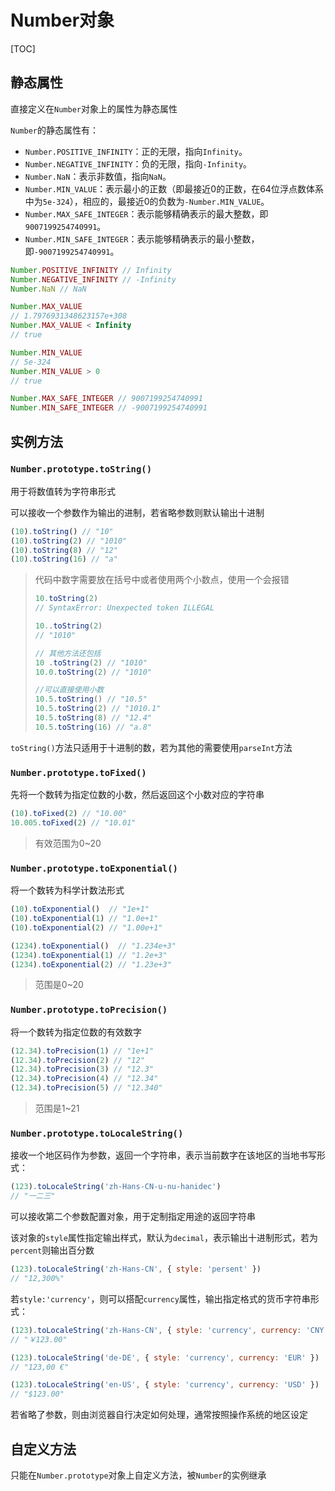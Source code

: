 # Number对象

[TOC]

## 静态属性

直接定义在`Number`对象上的属性为静态属性

`Number`的静态属性有：

- `Number.POSITIVE_INFINITY`：正的无限，指向`Infinity`。
- `Number.NEGATIVE_INFINITY`：负的无限，指向`-Infinity`。
- `Number.NaN`：表示非数值，指向`NaN`。
- `Number.MIN_VALUE`：表示最小的正数（即最接近0的正数，在64位浮点数体系中为`5e-324`），相应的，最接近0的负数为`-Number.MIN_VALUE`。
- `Number.MAX_SAFE_INTEGER`：表示能够精确表示的最大整数，即`9007199254740991`。
- `Number.MIN_SAFE_INTEGER`：表示能够精确表示的最小整数，即`-9007199254740991`。

```javascript
Number.POSITIVE_INFINITY // Infinity
Number.NEGATIVE_INFINITY // -Infinity
Number.NaN // NaN

Number.MAX_VALUE
// 1.7976931348623157e+308
Number.MAX_VALUE < Infinity
// true

Number.MIN_VALUE
// 5e-324
Number.MIN_VALUE > 0
// true

Number.MAX_SAFE_INTEGER // 9007199254740991
Number.MIN_SAFE_INTEGER // -9007199254740991
```

## 实例方法

### `Number.prototype.toString()`

用于将数值转为字符串形式

可以接收一个参数作为输出的进制，若省略参数则默认输出十进制

```javascript
(10).toString() // "10"
(10).toString(2) // "1010"
(10).toString(8) // "12"
(10).toString(16) // "a"
```

> 代码中数字需要放在括号中或者使用两个小数点，使用一个会报错
>
> ```javascript
> 10.toString(2)
> // SyntaxError: Unexpected token ILLEGAL
> 
> 10..toString(2)
> // "1010"
> 
> // 其他方法还包括
> 10 .toString(2) // "1010"
> 10.0.toString(2) // "1010"
> 
> //可以直接使用小数
> 10.5.toString() // "10.5"
> 10.5.toString(2) // "1010.1"
> 10.5.toString(8) // "12.4"
> 10.5.toString(16) // "a.8"
> ```

`toString()`方法只适用于十进制的数，若为其他的需要使用`parseInt`方法

### `Number.prototype.toFixed()`

先将一个数转为指定位数的小数，然后返回这个小数对应的字符串

```javascript
(10).toFixed(2) // "10.00"
10.005.toFixed(2) // "10.01"
```

> 有效范围为0~20

### `Number.prototype.toExponential()`

将一个数转为科学计数法形式

```javascript
(10).toExponential()  // "1e+1"
(10).toExponential(1) // "1.0e+1"
(10).toExponential(2) // "1.00e+1"

(1234).toExponential()  // "1.234e+3"
(1234).toExponential(1) // "1.2e+3"
(1234).toExponential(2) // "1.23e+3"
```

> 范围是0~20

### `Number.prototype.toPrecision()`

将一个数转为指定位数的有效数字

```javascript
(12.34).toPrecision(1) // "1e+1"
(12.34).toPrecision(2) // "12"
(12.34).toPrecision(3) // "12.3"
(12.34).toPrecision(4) // "12.34"
(12.34).toPrecision(5) // "12.340"
```

> 范围是1~21

### `Number.prototype.toLocaleString()`

接收一个地区码作为参数，返回一个字符串，表示当前数字在该地区的当地书写形式：

```javascript
(123).toLocaleString('zh-Hans-CN-u-nu-hanidec')
// "一二三"
```

可以接收第二个参数配置对象，用于定制指定用途的返回字符串

该对象的`style`属性指定输出样式，默认为`decimal`，表示输出十进制形式，若为`percent`则输出百分数

```javascript
(123).toLocaleString('zh-Hans-CN', { style: 'persent' })
// "12,300%"
```

若`style:'currency'`，则可以搭配`currency`属性，输出指定格式的货币字符串形式：

```javascript
(123).toLocaleString('zh-Hans-CN', { style: 'currency', currency: 'CNY' })
// "￥123.00"

(123).toLocaleString('de-DE', { style: 'currency', currency: 'EUR' })
// "123,00 €"

(123).toLocaleString('en-US', { style: 'currency', currency: 'USD' })
// "$123.00"
```

若省略了参数，则由浏览器自行决定如何处理，通常按照操作系统的地区设定

## 自定义方法

只能在`Number.prototype`对象上自定义方法，被`Number`的实例继承

